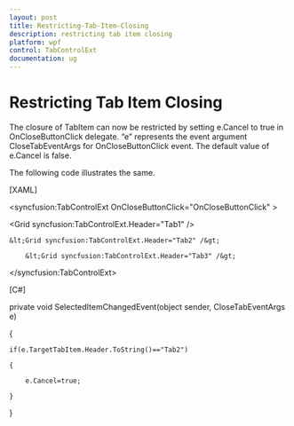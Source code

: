 ```yaml
---
layout: post
title: Restricting-Tab-Item-Closing
description: restricting tab item closing
platform: wpf
control: TabControlExt
documentation: ug
---
```


# Restricting Tab Item Closing

The closure of TabItem can now be restricted by setting e.Cancel to true in OnCloseButtonClick delegate. “e” represents the event argument CloseTabEventArgs for OnCloseButtonClick event. The default value of e.Cancel is false.

The following code illustrates the same.



[XAML]



&lt;syncfusion:TabControlExt  OnCloseButtonClick="OnCloseButtonClick" &gt;

&lt;Grid syncfusion:TabControlExt.Header="Tab1" /&gt;

    &lt;Grid syncfusion:TabControlExt.Header="Tab2" /&gt;

        &lt;Grid syncfusion:TabControlExt.Header="Tab3" /&gt;

&lt;/syncfusion:TabControlExt&gt;



[C#]



private void SelectedItemChangedEvent(object sender, CloseTabEventArgs e)

{

    if(e.TargetTabItem.Header.ToString()=="Tab2")

    {

        e.Cancel=true;

    }      

}



